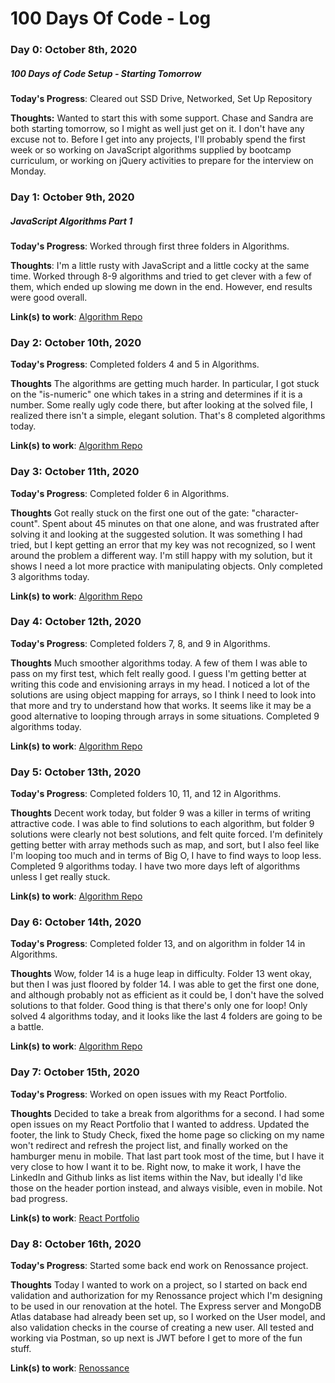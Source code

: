 # 100 Days Of Code - Log

### Day 0: October 8th, 2020

##### 100 Days of Code Setup - Starting Tomorrow

**Today's Progress**: Cleared out SSD Drive, Networked, Set Up Repository

**Thoughts:** Wanted to start this with some support. Chase and Sandra are both starting tomorrow, so I might as well just get on it. I don't have any excuse not to. Before I get into any projects, I'll probably spend the first week or so working on JavaScript algorithms supplied by bootcamp curriculum, or working on jQuery activities to prepare for the interview on Monday.

### Day 1: October 9th, 2020

##### JavaScript Algorithms Part 1

**Today's Progress**: Worked through first three folders in Algorithms.

**Thoughts**: I'm a little rusty with JavaScript and a little cocky at the same time. Worked through 8-9 algorithms and tried to get clever with a few of them, which ended up slowing me down in the end. However, end results were good overall.

**Link(s) to work**: [Algorithm Repo](https://github.com/raskog1/algorithms)

### Day 2: October 10th, 2020

**Today's Progress**: Completed folders 4 and 5 in Algorithms.

**Thoughts** The algorithms are getting much harder. In particular, I got stuck on the "is-numeric" one which takes in a string and determines if it is a number. Some really ugly code there, but after looking at the solved file, I realized there isn't a simple, elegant solution. That's 8 completed algorithms today.

**Link(s) to work**: [Algorithm Repo](https://github.com/raskog1/algorithms)

### Day 3: October 11th, 2020

**Today's Progress**: Completed folder 6 in Algorithms.

**Thoughts** Got really stuck on the first one out of the gate: "character-count". Spent about 45 minutes on that one alone, and was frustrated after solving it and looking at the suggested solution. It was something I had tried, but I kept getting an error that my key was not recognized, so I went around the problem a different way. I'm still happy with my solution, but it shows I need a lot more practice with manipulating objects. Only completed 3 algorithms today.

**Link(s) to work**: [Algorithm Repo](https://github.com/raskog1/algorithms)

### Day 4: October 12th, 2020

**Today's Progress**: Completed folders 7, 8, and 9 in Algorithms.

**Thoughts** Much smoother algorithms today. A few of them I was able to pass on my first test, which felt really good. I guess I'm getting better at writing this code and envisioning arrays in my head. I noticed a lot of the solutions are using object mapping for arrays, so I think I need to look into that more and try to understand how that works. It seems like it may be a good alternative to looping through arrays in some situations. Completed 9 algorithms today.

**Link(s) to work**: [Algorithm Repo](https://github.com/raskog1/algorithms)

### Day 5: October 13th, 2020

**Today's Progress**: Completed folders 10, 11, and 12 in Algorithms.

**Thoughts** Decent work today, but folder 9 was a killer in terms of writing attractive code. I was able to find solutions to each algorithm, but folder 9 solutions were clearly not best solutions, and felt quite forced. I'm definitely getting better with array methods such as map, and sort, but I also feel like I'm looping too much and in terms of Big O, I have to find ways to loop less. Completed 9 algorithms today. I have two more days left of algorithms unless I get really stuck.

**Link(s) to work**: [Algorithm Repo](https://github.com/raskog1/algorithms)

### Day 6: October 14th, 2020

**Today's Progress**: Completed folder 13, and on algorithm in folder 14 in Algorithms.

**Thoughts** Wow, folder 14 is a huge leap in difficulty. Folder 13 went okay, but then I was just floored by folder 14. I was able to get the first one done, and although probably not as efficient as it could be, I don't have the solved solutions to that folder. Good thing is that there's only one for loop! Only solved 4 algorithms today, and it looks like the last 4 folders are going to be a battle.

**Link(s) to work**: [Algorithm Repo](https://github.com/raskog1/algorithms)

### Day 7: October 15th, 2020

**Today's Progress**: Worked on open issues with my React Portfolio.

**Thoughts** Decided to take a break from algorithms for a second. I had some open issues on my React Portfolio that I wanted to address. Updated the footer, the link to Study Check, fixed the home page so clicking on my name won't redirect and refresh the project list, and finally worked on the hamburger menu in mobile. That last part took most of the time, but I have it very close to how I want it to be. Right now, to make it work, I have the LinkedIn and Github links as list items within the Nav, but ideally I'd like those on the header portion instead, and always visible, even in mobile. Not bad progress.

**Link(s) to work**: [React Portfolio](https://github.com/raskog1/react-portfolio)

### Day 8: October 16th, 2020

**Today's Progress**: Started some back end work on Renossance project.

**Thoughts** Today I wanted to work on a project, so I started on back end validation and authorization for my Renossance project which I'm designing to be used in our renovation at the hotel. The Express server and MongoDB Atlas database had already been set up, so I worked on the User model, and also validation checks in the course of creating a new user. All tested and working via Postman, so up next is JWT before I get to more of the fun stuff.

**Link(s) to work**: [Renossance](https://github.com/raskog1/renossance)
